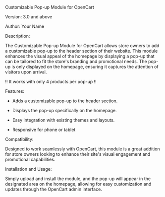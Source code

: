 Customizable Pop-up Module for OpenCart


Version: 3.0 and above


Author: Your Name


Description:

The Customizable Pop-up Module for OpenCart allows store owners to add a customizable pop-up to the header section of their website. This module enhances the visual appeal of the homepage by displaying a pop-up that can be tailored to fit the store's branding and promotional needs. The pop-up is only displayed on the homepage, ensuring it captures the attention of visitors upon arrival.

!! It works with only 4 products per pop-up !!


Features:

- Adds a customizable pop-up to the header section.

- Displays the pop-up specifically on the homepage.

- Easy integration with existing themes and layouts.

- Responsive for phone or tablet


Compatibility:

Designed to work seamlessly with OpenCart, this module is a great addition for store owners looking to enhance their site's visual engagement and promotional capabilities.


Installation and Usage:

Simply upload and install the module, and the pop-up will appear in the designated area on the homepage, allowing for easy customization and updates through the OpenCart admin interface.
